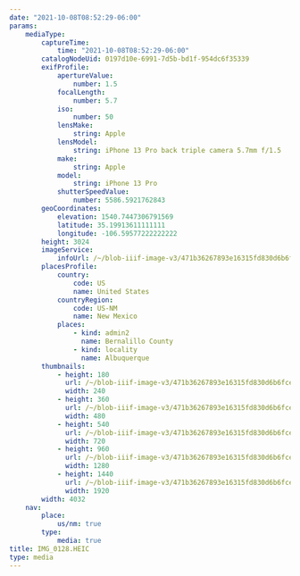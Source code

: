 ```yaml
---
date: "2021-10-08T08:52:29-06:00"
params:
    mediaType:
        captureTime:
            time: "2021-10-08T08:52:29-06:00"
        catalogNodeUid: 0197d10e-6991-7d5b-bd1f-954dc6f35339
        exifProfile:
            apertureValue:
                number: 1.5
            focalLength:
                number: 5.7
            iso:
                number: 50
            lensMake:
                string: Apple
            lensModel:
                string: iPhone 13 Pro back triple camera 5.7mm f/1.5
            make:
                string: Apple
            model:
                string: iPhone 13 Pro
            shutterSpeedValue:
                number: 5586.5921762843
        geoCoordinates:
            elevation: 1540.7447306791569
            latitude: 35.19913611111111
            longitude: -106.59577222222222
        height: 3024
        imageService:
            infoUrl: /~/blob-iiif-image-v3/471b36267893e16315fd830d6b6fcedcc08fa0105edeefa2e412325c6eca059b/info.json
        placesProfile:
            country:
                code: US
                name: United States
            countryRegion:
                code: US-NM
                name: New Mexico
            places:
                - kind: admin2
                  name: Bernalillo County
                - kind: locality
                  name: Albuquerque
        thumbnails:
            - height: 180
              url: /~/blob-iiif-image-v3/471b36267893e16315fd830d6b6fcedcc08fa0105edeefa2e412325c6eca059b/full/240%2C180/0/default.jpg
              width: 240
            - height: 360
              url: /~/blob-iiif-image-v3/471b36267893e16315fd830d6b6fcedcc08fa0105edeefa2e412325c6eca059b/full/480%2C360/0/default.jpg
              width: 480
            - height: 540
              url: /~/blob-iiif-image-v3/471b36267893e16315fd830d6b6fcedcc08fa0105edeefa2e412325c6eca059b/full/720%2C540/0/default.jpg
              width: 720
            - height: 960
              url: /~/blob-iiif-image-v3/471b36267893e16315fd830d6b6fcedcc08fa0105edeefa2e412325c6eca059b/full/1280%2C960/0/default.jpg
              width: 1280
            - height: 1440
              url: /~/blob-iiif-image-v3/471b36267893e16315fd830d6b6fcedcc08fa0105edeefa2e412325c6eca059b/full/1920%2C1440/0/default.jpg
              width: 1920
        width: 4032
    nav:
        place:
            us/nm: true
        type:
            media: true
title: IMG_0128.HEIC
type: media
---
```

